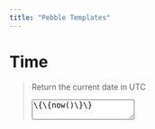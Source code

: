```yaml
---
title: "Pebble Templates"
---
```



# Time

> Return the current date in UTC
>
> <textarea readonly>\{\{now()\}\}</textarea>

